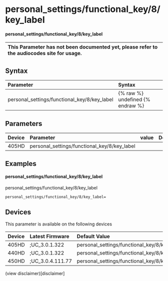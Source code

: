 ﻿---
description: personal_settings/functional_key/8/key_label
search:
    keywords: ['personal_settings','functional_key','8','key_label']
---

# personal_settings/functional_key/8/key_label

#### personal_settings/functional_key/8/key_label


| This Parameter has not been documented yet, please refer to the audiocodes site for usage.  |
| :--- |

## Syntax
| Parameter | Syntax |
| :--- | :--- |
|personal_settings/functional_key/8/key_label | {% raw %} undefined {% endraw %} |

## Parameters
|Device|Parameter|value|Description|
|:---|:---|:---|:---|
| 405HD | personal_settings/functional_key/8/key_label |  |  |

## Examples
#### personal_settings/functional_key/8/key_label

personal_settings/functional_key/8/key_label

```
personal_settings/functional_key/8/key_label=
```

## Devices
This parameter is available on the following devices

| Device | Latest Firmware | Default Value |
|:---|:---|:---|
| 405HD | ;UC_3.0.1.322 | personal_settings/functional_key/8/key_label= 
| 440HD | ;UC_3.0.1.322 | personal_settings/functional_key/8/key_label= 
| 450HD | ;UC_3.0.4.111.77 | personal_settings/functional_key/8/key_label= 

(view disclaimer)[disclaimer]
